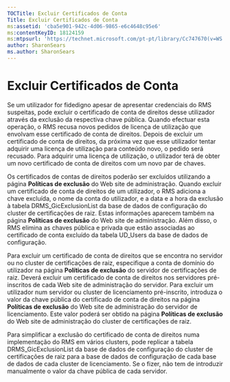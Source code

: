 ```yaml
---
TOCTitle: Excluir Certificados de Conta
Title: Excluir Certificados de Conta
ms:assetid: 'cba5e901-942c-4d06-9865-e6c4648c95e6'
ms:contentKeyID: 18124159
ms:mtpsurl: 'https://technet.microsoft.com/pt-pt/library/Cc747670(v=WS.10)'
author: SharonSears
ms.author: SharonSears
---
```


Excluir Certificados de Conta
=============================

Se um utilizador for fidedigno apesar de apresentar credenciais do RMS suspeitas, pode excluir o certificado de conta de direitos desse utilizador através da exclusão da respectiva chave pública. Quando efectuar esta operação, o RMS recusa novos pedidos de licença de utilização que envolvam esse certificado de conta de direitos. Depois de excluir um certificado de conta de direitos, da próxima vez que esse utilizador tentar adquirir uma licença de utilização para conteúdo novo, o pedido será recusado. Para adquirir uma licença de utilização, o utilizador terá de obter um novo certificado de conta de direitos com um novo par de chaves.

Os certificados de contas de direitos poderão ser excluídos utilizando a página **Políticas de exclusão** do Web site de administração. Quando excluir um certificado de conta de direitos de um utilizador, o RMS adiciona a chave excluída, o nome da conta do utilizador, e a data e a hora da exclusão à tabela DRMS\_GicExclusionList da base de dados de configuração do cluster de certificações de raiz. Estas informações aparecem também na página **Políticas de exclusão** do Web site de administração. Além disso, o RMS elimina as chaves pública e privada que estão associadas ao certificado de conta excluído da tabela UD\_Users da base de dados de configuração.

Para excluir um certificado de conta de direitos que se encontra no servidor ou no cluster de certificações de raiz, especifique a conta de domínio do utilizador na página **Políticas de exclusão** do servidor de certificações de raiz. Deverá excluir um certificado de conta de direitos nos servidores pré-inscritos de cada Web site de administração do servidor. Para excluir um utilizador num servidor ou cluster de licenciamento pré-inscrito, introduza o valor da chave pública do certificado de conta de direitos na página **Políticas de exclusão** do Web site de administração do servidor de licenciamento. Este valor poderá ser obtido na página **Políticas de exclusão** do Web site de administração do cluster de certificações de raiz.

Para simplificar a exclusão do certificado de conta de direitos numa implementação do RMS em vários clusters, pode replicar a tabela DRMS\_GicExclusionList da base de dados de configuração do cluster de certificações de raiz para a base de dados de configuração de cada base de dados de cada cluster de licenciamento. Se o fizer, não tem de introduzir manualmente o valor da chave pública de cada servidor.
